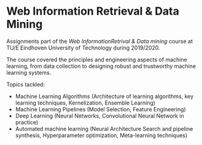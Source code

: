 
# Web Information Retrieval & Data Mining
Assignments part of the *Web InformationRetrival & Data mining* course at TU/E Eindhoven University of Technology during 2019/2020.

The course covered the principles and engineering aspects of machine learning, from data collection to designing robust and trustworthy machine learning systems.
 
 Topics tackled:
 
 * Machine Learning Algorithms (Architecture of learning algorithms, key learning techniques,  Kernelization, Ensemble Learning)
 * Machine Learning Pipelines (Model Selection, Feature Engineering)
 * Deep Learning (Neural Networks, Convolutional Neural Network in practice)
 * Automated machine learning (Neural Architecture Search and pipeline synthesis, Hyperparameter optimization, Meta-learning techniques)
 


